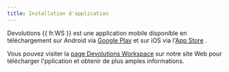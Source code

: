 ```yaml
---
title: Installation d'application
---
```


Devolutions {{ fr.WS }} est une application mobile disponible en téléchargement sur Android via [Google Play](https://play.google.com/store/apps/details?id=net.devolutions.authenticator&amp;hl=fr) et sur iOS via l'[App Store](https://apps.apple.com/ml/app/devolutions-workspace/id1462282993) .  

Vous pouvez visiter la [page Devolutions Workspace](https://devolutions.net/fr/workspace/) sur notre site Web pour télécharger l'pplication et obtenir de plus amples informations. 

